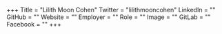 +++
Title = "Lilith Moon Cohen"
Twitter = "lilithmooncohen"
LinkedIn = ""
GitHub = ""
Website = ""
Employer = ""
Role = ""
Image = ""
GitLab = ""
Facebook = ""
+++

